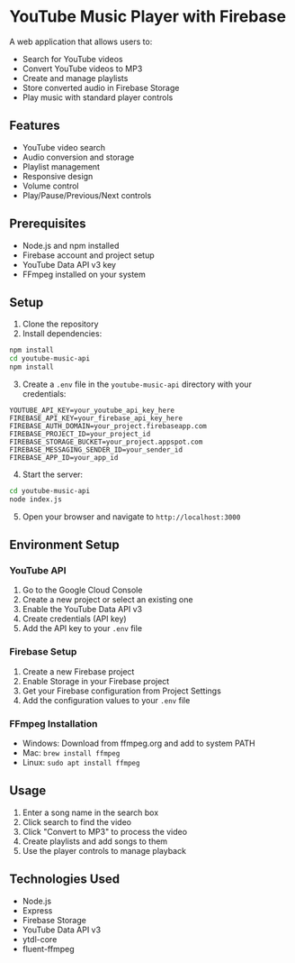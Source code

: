 # YouTube Music Player with Firebase

A web application that allows users to:
- Search for YouTube videos
- Convert YouTube videos to MP3
- Create and manage playlists
- Store converted audio in Firebase Storage
- Play music with standard player controls

## Features
- YouTube video search
- Audio conversion and storage
- Playlist management
- Responsive design
- Volume control
- Play/Pause/Previous/Next controls

## Prerequisites
- Node.js and npm installed
- Firebase account and project setup
- YouTube Data API v3 key
- FFmpeg installed on your system

## Setup

1. Clone the repository
2. Install dependencies:
```bash
npm install
cd youtube-music-api
npm install
```

3. Create a `.env` file in the `youtube-music-api` directory with your credentials:
```
YOUTUBE_API_KEY=your_youtube_api_key_here
FIREBASE_API_KEY=your_firebase_api_key_here
FIREBASE_AUTH_DOMAIN=your_project.firebaseapp.com
FIREBASE_PROJECT_ID=your_project_id
FIREBASE_STORAGE_BUCKET=your_project.appspot.com
FIREBASE_MESSAGING_SENDER_ID=your_sender_id
FIREBASE_APP_ID=your_app_id
```

4. Start the server:
```bash
cd youtube-music-api
node index.js
```

5. Open your browser and navigate to `http://localhost:3000`

## Environment Setup

### YouTube API
1. Go to the Google Cloud Console
2. Create a new project or select an existing one
3. Enable the YouTube Data API v3
4. Create credentials (API key)
5. Add the API key to your `.env` file

### Firebase Setup
1. Create a new Firebase project
2. Enable Storage in your Firebase project
3. Get your Firebase configuration from Project Settings
4. Add the configuration values to your `.env` file

### FFmpeg Installation
- Windows: Download from ffmpeg.org and add to system PATH
- Mac: `brew install ffmpeg`
- Linux: `sudo apt install ffmpeg`

## Usage
1. Enter a song name in the search box
2. Click search to find the video
3. Click "Convert to MP3" to process the video
4. Create playlists and add songs to them
5. Use the player controls to manage playback

## Technologies Used
- Node.js
- Express
- Firebase Storage
- YouTube Data API v3
- ytdl-core
- fluent-ffmpeg